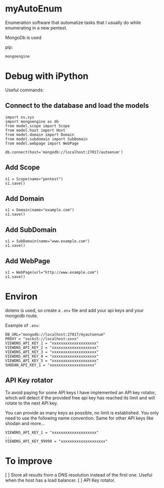 # myAutoEnum

Enumeration software that automatize tasks that I usually do while enumerating in a new pentest.

MongoDb is used

pip:

```
mongoengine
```

# Debug with iPython

Useful commands:

##  Connect to the database and load the models
```
import os,sys
import mongoengine as db
from model.scope import Scope
from model.host import Host
from model.domain import Domain
from model.subdomain import SubDomain
from model.webpage import WebPage

db.connect(host='mongodb://localhost:27017/autoenum')
```

## Add Scope

```
s1 = Scope(name="pentest")
s1.save()
```

## Add Domain

```
s1 = Domain(name="example.com")
s1.save()
```

## Add SubDomain

```
s1 = SubDomain(name="www.example.com")
s1.save()
```


## Add WebPage

```
s1 = WebPage(url="http://www.example.com")
s1.save()
```

# Environ

dotenv is used, so create a `.env` file and add your api keys and your mongodb route.

Example of `.env`:

```
DB_URL="mongodb://localhost:27017/myautoenum"
PROXY = "socks5://localhost:xxxx"
VIEWDNS_API_KEY_1 = "xxxxxxxxxxxxxxxxxxxx"
VIEWDNS_API_KEY_2 = "xxxxxxxxxxxxxxxxxxxx"
VIEWDNS_API_KEY_3 = "xxxxxxxxxxxxxxxxxxxx"
VIEWDNS_API_KEY_4 = "xxxxxxxxxxxxxxxxxxxx"
VIEWDNS_API_KEY_5 = "xxxxxxxxxxxxxxxxxxxx"
SHODAN_API_KEY_1 = "xxxxxxxxxxxxxxxxxxxx"
```

## API Key rotator

To avoid paying for some API keys I have implemented an API key rotator, which will detect if the provided free api key has reached its limit and will rotate to the next API key.

You can provide as many keys as possible, no limit is established. You only need to use the following name convention. Same for other API keys like shodan and more...

```
VIEWDNS_API_KEY_1 = "xxxxxxxxxxxxxxxxxxxx"
...
VIEWDNS_API_KEY_99999 = "xxxxxxxxxxxxxxxxxxxx"
```

# To improve

[ ] Store all results from a DNS resolution instead of the first one. Useful when the host has a load balancer.
[ ] API Key rotator.